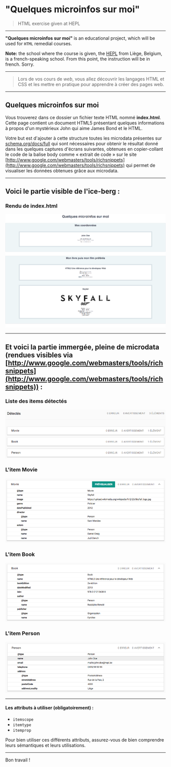 # "Quelques microinfos sur moi"

> HTML exercise given at HEPL

* * *

**"Quelques microinfos sur moi"** is an educational project, which will be used for `HTML` remedial courses.

**Note:** the school where the course is given, the [HEPL](http://www.provincedeliege.be/hauteecole) from Liège, Belgium, is a french-speaking school. From this point, the instruction will be in french. Sorry.

* * *

> Lors de vos cours de *web*, vous allez découvrir les langages HTML et CSS et les mettre en pratique pour apprendre à créer des pages web.  

* * *

## Quelques microinfos sur moi

Vous trouverez dans ce dossier un fichier texte HTML nommé **index.html**. Cette page contient un document HTML5 présentant quelques informations à propos d'un mystérieux John qui aime James Bond et le HTML.

Votre but est d'ajouter à cette structure toutes les microdata présentes sur [schema.org/docs/full](https://schema.org/docs/full.html) qui sont nécessaires pour obtenir le résultat donné dans les quelques captures d'écrans suivantes, obtenues en copier-collant le code de la balise body comme &laquo;&nbsp;extrait de code&nbsp;&raquo; sur le site [http://www.google.com/webmasters/tools/richsnippets](http://www.google.com/webmasters/tools/richsnippets) qui permet de visualiser les données obtenues grâce aux microdata.

* * *

## Voici le partie visible de l'ice-berg&nbsp;:

### Rendu de index.html

![rendu index.html](./renduIndex.png)

* * *

## Et voici la partie immergée, pleine de microdata (rendues visibles via [http://www.google.com/webmasters/tools/richsnippets](http://www.google.com/webmasters/tools/richsnippets))&nbsp;:

### Liste des items détectés

![items détectés](./microRes1.png)

### L'item Movie

![L'item Movie](./microRes2.png)

### L'item Book

![L'item Book](./microRes3.png)

### L'item Person

![L'item Person](./microRes4.png)

* * *

#### Les attributs à utiliser (obligatoirement)&nbsp;:

- `itemscope`
- `itemtype`
- `itemprop`

Pour bien utiliser ces différents attributs, assurez-vous de bien comprendre leurs sémantiques et leurs utilisations.

* * *

Bon travail&nbsp;!
